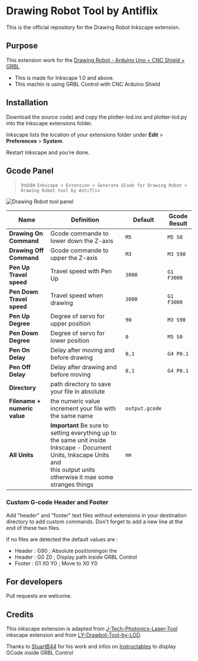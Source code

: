 # Drawing Robot Tool by Antiflix

This is the official repository for the Drawing Robot Inkscape extension.

## Purpose

This extension work for the [Drawing Robot - Arduino Uno + CNC Shield + GRBL](https://www.thingiverse.com/thing:2349232)

* This is made for Inkscape 1.0 and above.
* This machin is using GRBL Control with CNC Arduino Shield

## Installation

Download the source code) and copy the plotter-lod.inx and plotter-lod.py into the Inkscape extensions folder.

 Inkscape lists the location of your extensions folder under **Edit** > **Preferences** > **System**.

Restart Inkscape and you're done.

## Gcode Panel

> Inside `Inkscape > Extension > Generate GCode for Drawing Robot > Drawing Robot tool by Antiflix`

![Drawing Robot tool panel](img/GcodePanel.png)

| Name | Definition | Default | Gcode Result |
|---|---| --- | --- |
| **Drawing On Command** | Gcode commande to lower down the Z-axis | `M5` | `M5 S0` |
| **Drawing Off Command** | Gcode commande to upper the Z-axis | `M3` | `M3 S90` |
| **Pen Up Travel speed** | Travel speed with Pen Up | `3000` | `G1 F3000` |
| **Pen Down Travel speed** | Travel speed when drawing | `3000` | `G1 F3000` |
| **Pen Up Degree** | Degree of servo for upper position | `90` | `M3 S90` |
| **Pen Down Degree** | Degree of servo for lower position | `0` | `M5 S0` |
| **Pen On Delay** | Delay after moving and before drawing | `0,1` | `G4 P0.1` |
| **Pen Off Delay** | Delay after drawing and before moving | `0,1` | `G4 P0.1` |
| **Directory** | path directory to save your file in absolute | | |
| **Filename + numeric value** | the numeric value increment your file with the same name | `output.gcode` | |
| **All Units** | **Important** Be sure to setting everything up to the same unit inside Inkscape - Document Units, Inkscape Units and </br>this output units otherwise it mae some stranges things | `mm` | |

### Custom G-code Header and Footer

Add "header" and "footer" text files without extensions in your destination directory to add custom commands. Don't forget to add a new line at the end of these two files.

If no files are detected the default values are :
- Header : G90 ; Absolute positioningon the
- Header : G0 Z0 ; Display path inside GRBL Control
- Footer : G1 X0 Y0 ; Move to X0 Y0

## For developers

Pull requests are welcome.

## Credits

This inkscape extension is adapted from [J-Tech-Photonics-Laser-Tool](https://github.com/JTechPhotonics/J-Tech-Photonics-Laser-Tool) inkscape extension and from [LY-Drawbot-Tool-by-LOD](https://github.com/love-open-design/LY-Drawbot-Tool-by-LOD).

Thanks to [StuartB44](https://www.instructables.com/member/StuartB44/) for his work and infos on [Instructables](https://www.instructables.com/Fix-for-Image-Not-Showing-in-GRBLControl/) to display GCode inside GRBL Control
